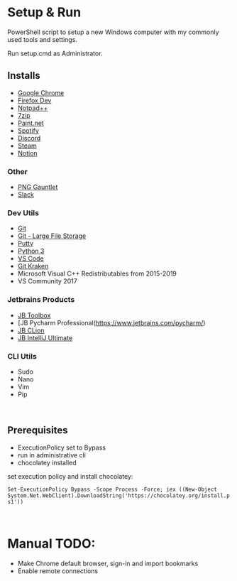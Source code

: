 # Setup & Run

PowerShell script to setup a new Windows computer with my commonly used tools and settings.

Run setup.cmd as Administrator.

## Installs

- [Google Chrome](https://www.google.com.au/intl/en_au/chrome/)
- [Firefox Dev](https://www.mozilla.org/en-US/firefox/developer/)
- [Notpad++](https://notepad-plus-plus.org/downloads/)
- [7zip](https://www.7-zip.org/download.html)
- [Paint.net](https://www.getpaint.net/download.html)
- [Spotify](https://www.spotify.com/au/download/windows/)
- [Discord](https://discord.com/download)
- [Steam](https://store.steampowered.com/about/)
- [Notion](https://www.notion.so/product)

### Other
- [PNG Gauntlet](https://pnggauntlet.com/)
- [Slack](https://slack.com/intl/en-au/)

### Dev Utils
- [Git](https://git-scm.com/downloads)
- [Git - Large File Storage](https://git-lfs.github.com/)
- [Putty](https://www.putty.org/)
- [Python 3](https://www.python.org/downloads/)
- [VS Code](https://code.visualstudio.com/)
- [Git Kraken](https://www.gitkraken.com/)
- Microsoft Visual C++ Redistributables from 2015-2019
- VS Community 2017

### Jetbrains Products
- [JB Toolbox](https://www.jetbrains.com/toolbox-app/)
- [JB Pycharm Professional(https://www.jetbrains.com/pycharm/)
- [JB CLion](https://www.jetbrains.com/clion/)
- [JB IntelliJ Ultimate](https://www.jetbrains.com/idea/)

### CLI Utils
- Sudo
- Nano
- Vim
- Pip

<br />

## Prerequisites

* ExecutionPolicy set to Bypass
* run in administrative cli
* chocolatey installed

set execution policy and install chocolatey:

`Set-ExecutionPolicy Bypass -Scope Process -Force; iex ((New-Object System.Net.WebClient).DownloadString('https://chocolatey.org/install.ps1'))`

<br />

# Manual TODO:
- Make Chrome default browser, sign-in and import bookmarks
- Enable remote connections
